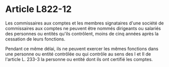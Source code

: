 # Article L822-12

Les commissaires aux comptes et les membres signataires d'une société de commissaires aux comptes ne peuvent être nommés dirigeants ou salariés des personnes ou entités qu'ils contrôlent, moins de cinq années après la cessation de leurs fonctions.

Pendant ce même délai, ils ne peuvent exercer les mêmes fonctions dans une personne ou entité contrôlée ou qui contrôle au sens des I et II de l'article L. 233-3 la personne ou entité dont ils ont certifié les comptes.
